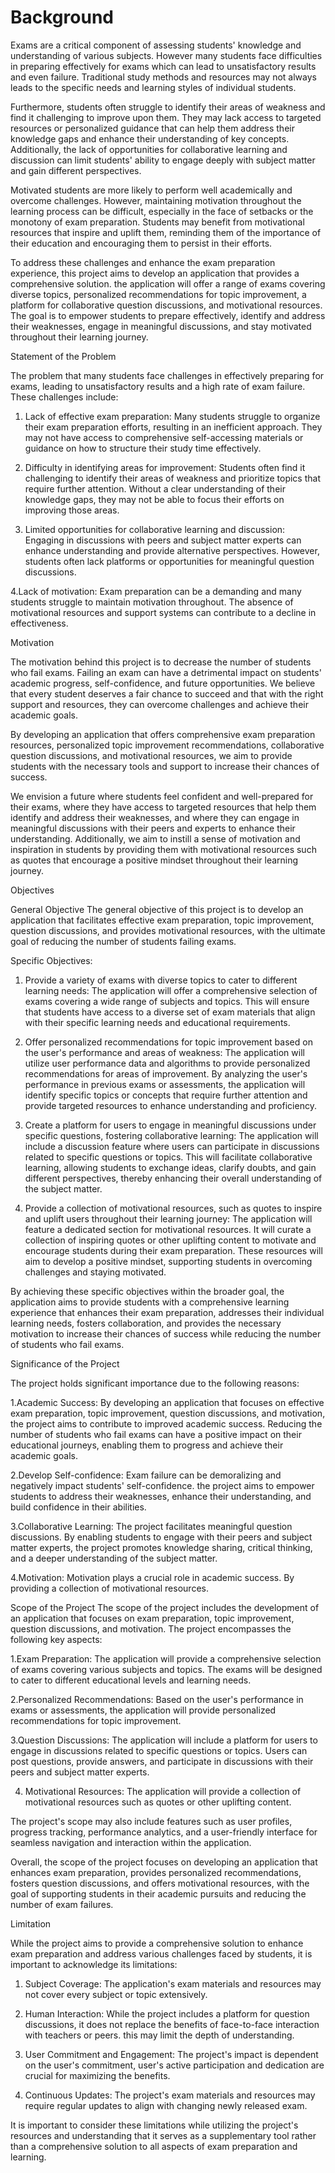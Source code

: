 <h1>Background</h1>

Exams are a critical component of assessing students' knowledge and understanding of various subjects. However many students face difficulties in preparing effectively for exams which can lead to unsatisfactory results and even failure. Traditional study methods and resources may not always leads to the specific needs and learning styles of individual students.

Furthermore, students often struggle to identify their areas of weakness and find it challenging to improve upon them. They may lack access to targeted resources or personalized guidance that can help them address their knowledge gaps and enhance their understanding of key concepts. Additionally, the lack of opportunities for collaborative learning and discussion can limit students' ability to engage deeply with subject matter and gain different perspectives.

Motivated students are more likely to perform well academically and overcome challenges. However, maintaining motivation throughout the learning process can be difficult, especially in the face of setbacks or the monotony of exam preparation. Students may benefit from motivational resources that inspire and uplift them, reminding them of the importance of their education and encouraging them to persist in their efforts.

To address these challenges and enhance the exam preparation experience, this project aims to develop an application that provides a comprehensive solution. the application will offer a range of exams covering diverse topics, personalized recommendations for topic improvement, a platform for collaborative question discussions, and motivational resources. The goal is to empower students to prepare effectively, identify and address their weaknesses, engage in meaningful discussions, and stay motivated throughout their learning journey.

Statement of the Problem

The problem that many students face challenges in effectively preparing for exams, leading to unsatisfactory results and a high rate of exam failure. These challenges include:

1. Lack of effective exam preparation: Many students struggle to organize their exam preparation efforts, resulting in an inefficient approach. They may not have access to comprehensive self-accessing materials or guidance on how to structure their study time effectively.

2. Difficulty in identifying areas for improvement: Students often find it challenging to identify their areas of weakness and prioritize topics that require further attention. Without a clear understanding of their knowledge gaps, they may not be able to focus their efforts on improving those areas.

3. Limited opportunities for collaborative learning and discussion: Engaging in discussions with peers and subject matter experts can enhance understanding and provide alternative perspectives. However, students often lack platforms or opportunities for meaningful question discussions.

4.Lack of motivation: Exam preparation can be a demanding and many students struggle to maintain motivation throughout. The absence of motivational resources and support systems can contribute to a decline in effectiveness.

Motivation

The motivation behind this project is to decrease the number of students who fail exams. Failing an exam can have a detrimental impact on students' academic progress, self-confidence, and future opportunities. We believe that every student deserves a fair chance to succeed and that with the right support and resources, they can overcome challenges and achieve their academic goals.

By developing an application that offers comprehensive exam preparation resources, personalized topic improvement recommendations, collaborative question discussions, and motivational resources, we aim to provide students with the necessary tools and support to increase their chances of success. 

We envision a future where students feel confident and well-prepared for their exams, where they have access to targeted resources that help them identify and address their weaknesses, and where they can engage in meaningful discussions with their peers and experts to enhance their understanding. Additionally, we aim to instill a sense of motivation and inspiration in students by providing them with motivational resources such as quotes  that encourage a positive mindset throughout their learning journey.

Objectives

General Objective
The general objective of this project is to develop an application that facilitates effective exam preparation, topic improvement, question discussions, and provides motivational resources, with the ultimate goal of reducing the number of students failing exams.

Specific Objectives:
1. Provide a variety of exams with diverse topics to cater to different learning needs: The application will offer a comprehensive selection of exams covering a wide range of subjects and topics. This will ensure that students have access to a diverse set of exam materials that align with their specific learning needs and educational requirements.

2. Offer personalized recommendations for topic improvement based on the user's performance and areas of weakness: The application will utilize user performance data and algorithms to provide personalized recommendations for areas of improvement. By analyzing the user's performance in previous exams or assessments, the application will identify specific topics or concepts that require further attention and provide targeted resources to enhance understanding and proficiency.

3. Create a platform for users to engage in meaningful discussions under specific questions, fostering collaborative learning: The application will include a discussion feature where users can participate in discussions related to specific questions or topics. This will facilitate collaborative learning, allowing students to exchange ideas, clarify doubts, and gain different perspectives, thereby enhancing their overall understanding of the subject matter.

4. Provide a collection of motivational resources, such as quotes to inspire and uplift users throughout their learning journey: The application will feature a dedicated section for motivational resources. It will curate a collection of inspiring quotes or other uplifting content to motivate and encourage students during their exam preparation. These resources will aim to develop a positive mindset, supporting students in overcoming challenges and staying motivated.

By achieving these specific objectives within the broader goal, the application aims to provide students with a comprehensive learning experience that enhances their exam preparation, addresses their individual learning needs, fosters collaboration, and provides the necessary motivation to increase their chances of success while reducing the number of students who fail exams.

Significance of the Project

The project holds significant importance due to the following reasons:

1.Academic Success: By developing an application that focuses on effective exam preparation, topic improvement, question discussions, and motivation, the project aims to contribute to improved academic success. Reducing the number of students who fail exams can have a positive impact on their educational journeys, enabling them to progress and achieve their academic goals.

2.Develop Self-confidence: Exam failure can be demoralizing and negatively impact students' self-confidence.  the project aims to empower students to address their weaknesses, enhance their understanding, and build confidence in their abilities.

3.Collaborative Learning: The project facilitates meaningful question discussions. By enabling students to engage with their peers and subject matter experts, the project promotes knowledge sharing, critical thinking, and a deeper understanding of the subject matter.

4.Motivation: Motivation plays a crucial role in academic success. By providing a collection of motivational resources.

Scope of the Project
The scope of the project includes the development of an application that focuses on exam preparation, topic improvement, question discussions, and motivation. The project encompasses the following key aspects:

1.Exam Preparation: The application will provide a comprehensive selection of exams covering various subjects and topics. The exams will be designed to cater to different educational levels and learning needs. 

2.Personalized Recommendations: Based on the user's performance in exams or assessments, the application will provide personalized recommendations for topic improvement. 

3.Question Discussions: The application will include a platform for users to engage in discussions related to specific questions or topics. Users can post questions, provide answers, and participate in discussions with their peers and subject matter experts.

4. Motivational Resources: The application will provide a collection of motivational resources such as quotes or other uplifting content.

The project's scope may also include features such as user profiles, progress tracking, performance analytics, and a user-friendly interface for seamless navigation and interaction within the application.



Overall, the scope of the project focuses on developing an application that enhances exam preparation, provides personalized recommendations, fosters question discussions, and offers motivational resources, with the goal of supporting students in their academic pursuits and reducing the number of exam failures.

Limitation

While the project aims to provide a comprehensive solution to enhance exam preparation and address various challenges faced by students, it is important to acknowledge its limitations:

1. Subject Coverage: The application's exam materials and resources may not cover every subject or topic extensively.

2. Human Interaction: While the project includes a platform for question discussions, it does not replace the benefits of face-to-face interaction with teachers or peers. this may limit the depth of understanding.

3. User Commitment and Engagement: The project's impact is dependent on the user's commitment, user's active participation and dedication are crucial for maximizing the benefits.

4. Continuous Updates: The project's exam materials and resources may require regular updates to align with changing newly released exam.  

It is important to consider these limitations while utilizing the project's resources and understanding that it serves as a supplementary tool rather than a comprehensive solution to all aspects of exam preparation and learning.
